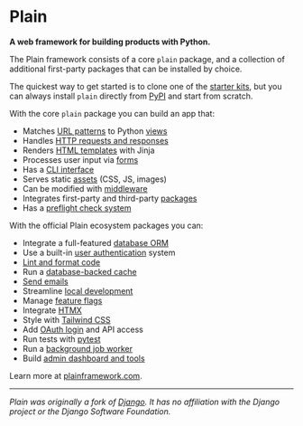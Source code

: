 # Plain

**A web framework for building products with Python.**

The Plain framework consists of a core `plain` package, and a collection of additional first-party packages that can be installed by choice.

The quickest way to get started is to clone one of the [starter kits](https://plainframework.com/start/), but you can always install `plain` directly from [PyPI](https://pypi.org/project/plain/) and start from scratch.

With the core `plain` package you can build an app that:

- Matches [URL patterns](https://plainframework.com/docs/plain/plain/urls/README.md) to Python [views](https://plainframework.com/docs/plain/plain/views/README.md)
- Handles [HTTP requests and responses](https://plainframework.com/docs/plain/plain/http/README.md)
- Renders [HTML templates](https://plainframework.com/docs/plain/plain/templates/README.md) with Jinja
- Processes user input via [forms](https://plainframework.com/docs/plain/plain/forms/README.md)
- Has a [CLI interface](https://plainframework.com/docs/plain/plain/cli/README.md)
- Serves static [assets](https://plainframework.com/docs/plain/plain/assets/README.md) (CSS, JS, images)
- Can be modified with [middleware](https://plainframework.com/docs/plain/plain/middleware/README.md)
- Integrates first-party and third-party [packages](https://plainframework.com/docs/plain/plain/packages/README.md)
- Has a [preflight check system](https://plainframework.com/docs/plain/plain/preflight/README.md)

With the official Plain ecosystem packages you can:

- Integrate a full-featured [database ORM](https://plainframework.com/docs/plain-models/plain/models/README.md)
- Use a built-in [user authentication](https://plainframework.com/docs/plain-auth/plain/auth/README.md) system
- [Lint and format code](https://plainframework.com/docs/plain-code/plain/code/README.md)
- Run a [database-backed cache](https://plainframework.com/docs/plain-cache/plain/cache/README.md)
- [Send emails](https://plainframework.com/docs/plain-email/plain/email/README.md)
- Streamline [local development](https://plainframework.com/docs/plain-dev/plain/dev/README.md)
- Manage [feature flags](https://plainframework.com/docs/plain-flags/plain/flags/README.md)
- Integrate [HTMX](https://plainframework.com/docs/plain-htmx/plain/htmx/README.md)
- Style with [Tailwind CSS](https://plainframework.com/docs/plain-tailwind/plain/tailwind/README.md)
- Add [OAuth login](https://plainframework.com/docs/plain-oauth/plain/oauth/README.md) and API access
- Run tests with [pytest](https://plainframework.com/docs/plain-pytest/plain/pytest/README.md)
- Run a [background job worker](https://plainframework.com/docs/plain-worker/plain/worker/README.md)
- Build [admin dashboard and tools](https://plainframework.com/docs/plain-admin/plain/admin/README.md)

Learn more at [plainframework.com](https://plainframework.com).

---

_Plain was originally a fork of [Django](https://www.djangoproject.com/). It has no affiliation with the Django project or the Django Software Foundation._
